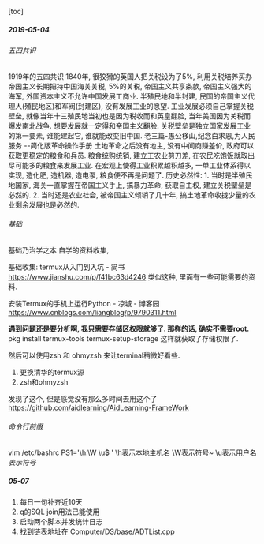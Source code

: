 [toc]
##### 2019-05-04 
###### 五四共识
1919年的五四共识
1840年, 很狡猾的英国人把关税设为了5%, 利用关税培养买办
帝国主义长期把持中国海关关税, 5%的关税, 帝国主义共享条款, 帝国主义强大的海军, 外国资本主义不允许中国发展工商业. 半殖民地和半封建, 民国的帝国主义代理人(殖民地区)和军阀(封建区), 没有发展工业的愿望.
工业发展必须自己掌握关税壁垒, 就像当年十三殖民地当初也是因为税收而和英皇翻脸, 当年美国因为关税而爆发南北战争. 想要发展就一定得和帝国主义翻脸. 关税壁垒是独立国家发展工业的第一要素, 谁能建起它, 谁就能改变旧中国. 
老三篇-愚公移山,纪念白求恩,为人民服务 --简化版革命操作手册
土地革命之后没有地主, 没有中间商赚差价, 政府可以获取更稳定的粮食和兵员.
粮食统购统销, 建立工农业剪刀差, 在农民吃饱饭就取出尽可能多的粮食来发展工业. 在宏观上使得工业积累越积越多, 一单工业体系得以实现, 造化肥, 造机器, 造电泵, 粮食便不再是问题了.
历史必然性:
    1. 当时是半殖民地国家, 海关一直掌握在帝国主义手上, 搞暴力革命, 获取自主权, 建立关税壁垒是必然的.
    2. 当时还是农业社会, 被帝国主义倾销了几十年, 搞土地革命收拢少量的农业剩余发展也是必然的.

###### 基础
基础乃治学之本
自学的资料收集,

基础收集:
termux从入门到入坑 - 简书
https://www.jianshu.com/p/f41bc63d4246
类似这种, 里面有一些可能需要的资料.

安装Termux的手机上运行Python - 凉城 - 博客园
https://www.cnblogs.com/liangblog/p/9790311.html

**遇到问题还是要分析啊, 我只需要存储区权限就够了. 那样的话, 确实不需要root.**
pkg install termux-tools
termux-setup-storage
这样就获取了存储权限了.

然后可以使用zsh 和 ohmyzsh 来让terminal稍微好看些.

1. 更换清华的termux源
2. zsh和ohmyzsh

发现了这个, 但是感觉没有那么多时间去用这个了
https://github.com/aidlearning/AidLearning-FrameWork


###### 命令行前缀
vim /etc/bashrc
PS1='\h:\W \u\$ '
\h表示本地主机名 
\W表示符号~ 
\u表示用户名 
$表示符号$ 

##### 05-07

1. 每日一句补齐近10天
2. q的SQL join用法已能使用
3. 启动两个脚本并发统计日志
4. 找到链表地址在 Computer/DS/base/ADTList.cpp

